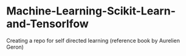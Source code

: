 # Machine-Learning-Scikit-Learn-and-Tensorlfow
Creating a repo for self directed learning (reference book by Aurelien Geron)
